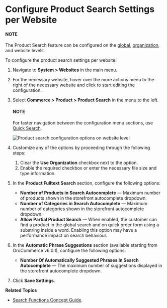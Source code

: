 <a id="sys-websites-commerce-products-search"></a>

# Configure Product Search Settings per Website

#### NOTE
The Product Search feature can be configured on the [global](../../../../configuration/commerce/product/global-product-search.md#configuration-guide-commerce-configuration-product-search), [organization](../../../../user-management/organizations/org-configuration/commerce/product/organization-product-search.md#sys-users-organization-commerce-products-search), and website levels.

To configure the product search settings per website:

1. Navigate to  **System > Websites** in the main menu.
2. For the necessary website, hover over the <i class="fa fa-ellipsis-h fa-lg" aria-hidden="true"></i> more actions menu to the right of the necessary website and click <i class="fas fa-cog" aria-hidden="true"></i> to start editing the configuration.
3. Select **Commerce > Product > Product Search** in the menu to the left.

   #### NOTE
   For faster navigation between the configuration menu sections, use [Quick Search](../../../../configuration/quick-search.md#user-guide-system-configuration-quick-search).

   ![Product search configuration options on website level](user/img/system/websites/web_configuration/config-product-search.png)
4. Customize any of the options by proceeding through the following steps:
   1. Clear the **Use Organization** checkbox next to the option.
   2. Enable the required checkbox or enter the necessary file size and type information.
5. In the **Product Fulltext Search** section, configure the following options:
   * **Number of Products in Search Autocomplete** — Maximum number of products shown in the storefront autocomplete dropdown.
   * **Number of Categories in Search Autocomplete** — Maximum number of categories shown in the storefront autocomplete dropdown.
   * **Allow Partial Product Search** — When enabled, the customer can find a product in the global search and on quick order form using a substring inside a word. Enabling this option may have a performance impact on search behaviour.
6. In the **Automatic Phrase Suggestions** section (available starting from OroCommerce v6.0.1), configure the following options:
   * **Number Of Automatically Suggested Phrases In Search Autocomplete** — The maximum number of suggestions displayed in the storefront autocomplete dropdown.
7. Click **Save Settings**.

**Related Topics**

* [Search Functions Concept Guide](../../../../../../concept-guides/catalog-promotions/search/index.md#user-guide-getting-started-search).

<!-- fa-bars = fa-navicon -->
<!-- Ic Tiles is used as Set As Default in saved views, and as tiles in display layout options -->
<!-- IcPencil refers to Rename in Commerce and Inline Editing in CRM -->
<!-- Check mark in the square. -->
<!-- SortDesc is also used as drop-down arrow -->
<!-- A -->
<!-- B -->
<!-- C -->
<!-- D -->
<!-- E -->
<!-- F -->
<!-- G -->
<!-- H -->
<!-- I -->
<!-- L -->
<!-- M -->
<!-- P -->
<!-- R -->
<!-- S -->
<!-- T -->
<!-- U -->
<!-- Z -->
